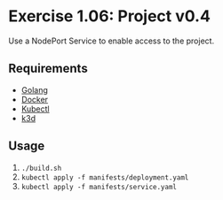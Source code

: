 # Exercise 1.06: Project v0.4

Use a NodePort Service to enable access to the project.

## Requirements

- [Golang](https://go.dev/doc/install)
- [Docker](https://docs.docker.com/engine/install/)
- [Kubectl](https://kubernetes.io/docs/reference/kubectl/)
- [k3d](https://github.com/rancher/k3d#get)

## Usage
1. `./build.sh`
2. `kubectl apply -f manifests/deployment.yaml`
3. `kubectl apply -f manifests/service.yaml`